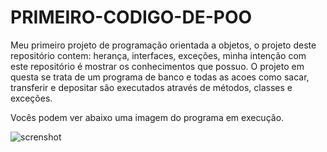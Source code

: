 # PRIMEIRO-CODIGO-DE-POO

Meu primeiro projeto de programação orientada a objetos, o projeto deste repositório contem: herança, interfaces,  exceções, minha intenção com este repositório é mostrar os conhecimentos que possuo.
O projeto em questa se trata de um programa de banco e todas as acoes como sacar, transferir e depositar são executados através de métodos, classes e exceções. 

Vocês podem ver abaixo uma imagem do programa em execução.

![screnshot](https://github.com/Matheus-dev58/PRIMEIRO-CODIGO-DE-POO/blob/main/imgGit/poo.png)
